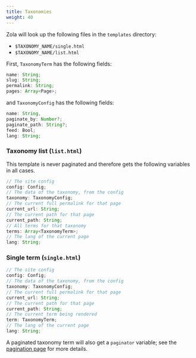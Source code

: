 ```yaml
---
title: Taxonomies
weight: 40
---
```


Zola will look up the following files in the `templates` directory:

- `$TAXONOMY_NAME/single.html`
- `$TAXONOMY_NAME/list.html`

First, `TaxonomyTerm` has the following fields:

```ts
name: String;
slug: String;
permalink: String;
pages: Array<Page>;
```

and `TaxonomyConfig` has the following fields:

```ts
name: String,
paginate_by: Number?;
paginate_path: String?;
feed: Bool;
lang: String;
```

### Taxonomy list (`list.html`)

This template is never paginated and therefore gets the following variables in all cases.

```ts
// The site config
config: Config;
// The data of the taxonomy, from the config
taxonomy: TaxonomyConfig;
// The current full permalink for that page
current_url: String;
// The current path for that page
current_path: String;
// All terms for that taxonomy
terms: Array<TaxonomyTerm>;
// The lang of the current page
lang: String;
```

### Single term (`single.html`)

```ts
// The site config
config: Config;
// The data of the taxonomy, from the config
taxonomy: TaxonomyConfig;
// The current full permalink for that page
current_url: String;
// The current path for that page
current_path: String;
// The current term being rendered
term: TaxonomyTerm;
// The lang of the current page
lang: String;
```

A paginated taxonomy term will also get a `paginator` variable; see the
[pagination page](@/templates/pagination.md) for more details.
